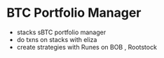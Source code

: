 # BTC Portfolio Manager

 -  stacks sBTC portfolio manager
 -  do txns on stacks with eliza
 -  create strategies with Runes on BOB , Rootstock
 